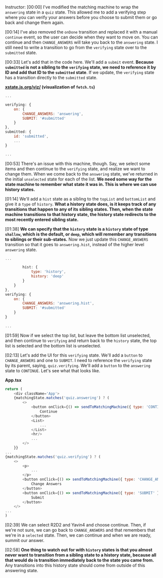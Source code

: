 Instructor: [00:00] I've modified the matching machine to wrap the `answering` state in a `quiz` state. This allowed me to add a verifying step where you can verify your answers before you choose to submit them or go back and change them again.

[00:14] I've also removed the `onDone` transition and replaced it with a manual `continue` event, so the user can decide when they want to move on. You can continue and then `CHANGE_ANSWERS` will take you back to the `answering` state. I still need to write a transition to go from the `verifying` state over to the `submitted` state.

[00:33] Let's add that in the code here. We'll add a `submit` event. **Because `submitted` is not a sibling to the `verifying` state, we need to reference it by ID and add that ID to the `submitted` state**. If we update, the `verifying` state has a transition directly to the `submitted` state.

**[xstate.js.org/viz/](http://xstate.js.org/vix/) (visualization of `fetch.ts`)** 
```js
... 

verifying: {
	on: {
		CHANGE_ANSWERS: 'answering',
		SUBMIT: '#submitted'
	} 
},
submitted: { 
	id: 'submitted', 
	... 
}

... 
```

[00:53] There's an issue with this machine, though. Say, we select some items and then continue to the `verifying` state, and realize we want to change them. When we come back to the `answering` state, we've returned in the initial `unselected` state for each of the list. **We need some way for the state machine to remember what state it was in. This is where we can use history states.**

[01:14] We'll add a `hist` state as a sibling to the `topList` and `bottomList` and give it a `type` of `history`. **What a history state does, is it keeps track of any transitions that happen to any of its sibling states. Then, when the state machine transitions to that history state, the history state redirects to the most recently entered sibling state.**

[01:38] **We can specify that the `history` state is a `history` state of type `shallow`, which is the default, or `deep`, which will remember any transitions to siblings or their sub-states.** Now we just update this `CHANGE_ANSWERS` transition so that it goes to `answering.hist`, instead of the higher level `answering` state.

```js
... 

		hist: {
			type: 'history',
			history: 'deep' 
		}
	}
}, 
verifying: {
	on: {
		CHANGE_ANSWERS: 'answering.hist',
		SUBMIT: '#submitted'
	} 
}
	
... 
```

[01:59] Now if we select the top list, but leave the bottom list unselected, and then continue to `verifying` and return back to the `history` state, the top list is selected and the bottom list is unselected.

[02:13] Let's add the UI for this `verifying` state. We'll add a `button` to `CHANGE_ANSWERS` and one to `SUBMIT`. I need to reference the `verifying` state by its parent, saying, `quiz.verifying`. We'll add a `button` to the `answering` state to `CONTINUE`. Let's see what that looks like.

**App.tsx**
```js
return ( 
	<div className='App'> 
	{matchingState.matches('quiz.answering') ? ( 
		<>
			<button onClick={() => sendToMatchingMachine({ type: 'CONTINUE' })}>
				Continue
			</button> 
			<List>
				...
			</List>
			<hr/> 
			...
		</>
	}}
... 
{matchingState.matches('quiz.verifying') ? (
	<>
		<p>
			... 
		</p>
		<button onClick={() => sendToMatchingMachine({ type: 'CHANGE_ANSWERS' })} >
			Change Answers 
		</button> 
		<button onClick={() => sendToMatchingMachine({ type: 'SUBMIT' })} >
			Submit
		</button> 
	</>
... 
)
```

[02:39] We can select R2D2 and Yavin4 and choose continue. Then, if we're not sure, we can go back to `CHANGE_ANSWERS` and that remembers that we're in a `selected` state. Then, we can continue and when we are ready, summit our answer.

[02:58] **One thing to watch out for with `history` states is that you almost never want to transition from a sibling state to a history state, because all that would do is transition immediately back to the state you came from.** Any transitions into this history state should come from outside of this answering state.